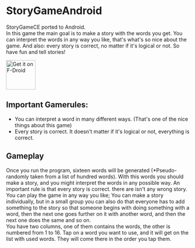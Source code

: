 # StoryGameAndroid
StoryGameCE ported to Android. <br>
In this game the main goal is to make a story with the words you get. You can interpret the words in any way you like, that's what's so nice about the game. And also: every story is correct, no matter if it's logical or not. So have fun and tell stories! 

[<img src="https://fdroid.gitlab.io/artwork/badge/get-it-on.png"
     alt="Get it on F-Droid"
     height="80">](https://f-droid.org/packages/eu.webdragon.storygame/)

## Important Gamerules:
- You can interpret a word in many different ways. (That's one of the nice things about this game)
- Every story is correct. It doesn't matter if it's logical or not, everything is correct.

## Gameplay
Once you run the program, sixteen words will be generated (*Pseudo-randomly taken from a list of hundred words). With this words you should make a story, and you might interpret the words in any possible way.
An important rule is that every story is correct. there are isn't any wrong story.
You can play the game in any way you like; You can make a story individually, but in a small group you can also do that everyone has to add something to the story so that someone begins with doing something with a word, then the next one goes further on it with another word, and then the next one does the same and so on.<br>
You have two columns, one of them contains the words, the other is numbered from 1 to 16. Tap on a word you want to use, and it will get on the list with used words. They will come there in the order you tap them.
